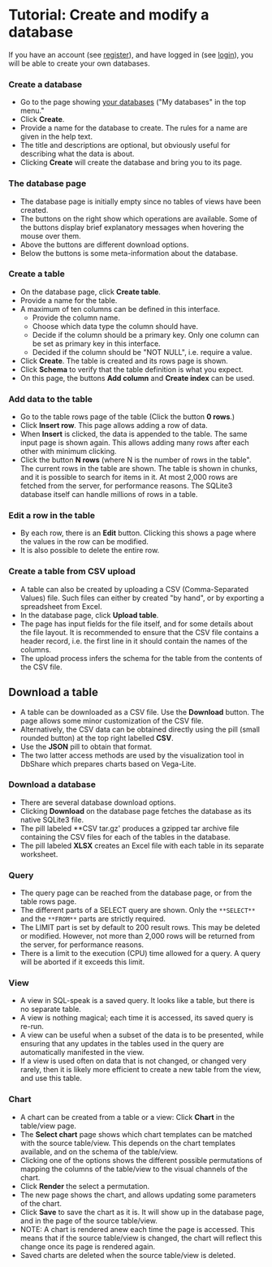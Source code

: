 # Tutorial: Create and modify a database

If you have an account (see [register](/user/register)), and have logged in
(see [login](/user/login)), you will be able to create your own databases.

### Create a database

- Go to the page showing [your databases](/dbs/owner)
  ("My databases" in the top menu."
- Click **Create**.
- Provide a name for the database to create. The rules for a name are given
  in the help text.
- The title and descriptions are optional, but obviously useful for
  describing what the data is about.
- Clicking **Create** will create the database and bring you to its page.

### The database page
- The database page is initially empty since no tables of views have been
  created.
- The buttons on the right show which operations are available. Some of the
  buttons display brief explanatory messages when hovering the mouse over them.
- Above the buttons are different download options.
- Below the buttons is some meta-information about the database.

### Create a table

- On the database page, click **Create table**.
- Provide a name for the table.
- A maximum of ten columns can be defined in this interface.
    - Provide the column name.
    - Choose which data type the column should have.
    - Decide if the column should be a primary key. Only one column
      can be set as primary key in this interface.
    - Decided if the column should be "NOT NULL", i.e. require a value.
- Click **Create**. The table is created and its rows page is shown.
- Click **Schema** to verify that the table definition is what you expect.
- On this page, the buttons **Add column** and **Create index** can be used.

### Add data to the table

- Go to the table rows page of the table (Click the button **0 rows**.)
- Click **Insert row**. This page allows adding a row of data.
- When **Insert** is clicked, the data is appended to the table.
  The same input page is shown again. This allows adding many rows after each
  other with minimum clicking.
- Click the button **N rows** (where N is the number of rows in the table".
  The current rows in the table are shown. The table is shown in chunks, 
  and it is possible to search for items in it. At most
  2,000 rows are fetched from the server, for performance reasons.
  The SQLite3 database itself can handle millions of rows in a table.

### Edit a row in the table

- By each row, there is an **Edit** button. Clicking this shows a page where
  the values in the row can be modified.
- It is also possible to delete the entire row.

### Create a table from CSV upload

- A table can also be created by uploading a CSV (Comma-Separated Values) file.
  Such files can either by created "by hand", or by exporting a spreadsheet
  from Excel.
- In the database page, click **Upload table**.
- The page has input fields for the file itself, and for some details
  about the file layout. It is recommended to ensure that the CSV file
  contains a header record, i.e. the first line in it should contain the
  names of the columns.
- The upload process infers the schema for the table from the contents
  of the CSV file.

## Download a table

- A table can be downloaded as a CSV file. Use the **Download** button.
  The page allows some minor customization of the CSV file.
- Alternatively, the CSV data can be obtained directly using the
  pill (small rounded button) at the top right labelled **CSV**.
- Use the **JSON** pill to obtain that format.
- The two latter access methods are used by the visualization tool
  in DbShare which prepares charts based on Vega-Lite.

### Download a database

- There are several database download options.
- Clicking **Download** on the database page fetches the database as its
  native SQLite3 file.
- The pill labeled **CSV tar.gz' produces a gzipped tar archive file containing
  the CSV files for each of the tables in the database.
- The pill labeled **XLSX** creates an Excel file with each table in its
  separate worksheet.

### Query

- The query page can be reached from the database page, or from the table
  rows page.
- The different parts of a SELECT query are shown. Only the `**SELECT**`
  and the `**FROM**` parts are strictly required.
- The LIMIT part is set by default to 200 result rows. This may be deleted
  or modified. However, not more than 2,000 rows will be returned from
  the server, for performance reasons.
- There is a limit to the execution (CPU) time allowed for a query.
  A query will be aborted if it exceeds this limit.

### View

- A view in SQL-speak is a saved query. It looks like a table, but
  there is no separate table.
- A view is nothing magical; each time it is accessed,
  its saved query is re-run.
- A view can be useful when a subset of the data is to be presented, while
  ensuring that any updates in the tables used in the query are automatically
  manifested in the view.
- If a view is used often on data that is not changed, or changed very
  rarely, then it is likely more efficient to create a new table from the view,
  and use this table.

### Chart

- A chart can be created from a table or a view: Click **Chart** in the
  table/view page.
- The **Select chart** page shows which chart templates can be matched with the
  source table/view. This depends on the chart templates available, and
  on the schema of the table/view.
- Clicking one of the options shows the different possible permutations
  of mapping the columns of the table/view to the visual channels of the
  chart.
- Click **Render** the select a permutation.
- The new page shows the chart, and allows updating some parameters of
  the chart.
- Click **Save** to save the chart as it is. It will show up in the database
  page, and in the page of the source table/view.
- NOTE: A chart is rendered anew each time the page is accessed. This means
  that if the source table/view is changed, the chart will reflect this
  change once its page is rendered again.
- Saved charts are deleted when the source table/view is deleted.
